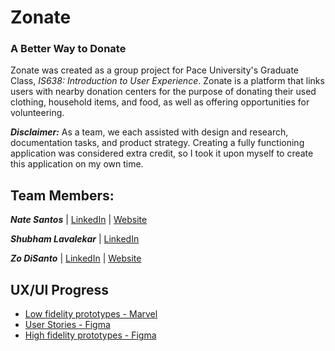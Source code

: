 # Zonate
### A Better Way to Donate

Zonate was created as a group project for Pace University's Graduate Class, _IS638: Introduction to User Experience_. Zonate is a platform that links users with nearby donation centers for the purpose of donating their used clothing, household items, and food, as well as offering opportunities for volunteering.

**_Disclaimer:_** As a team, we each assisted with design and research, documentation tasks, and product strategy. Creating a fully functioning application was considered extra credit, so I took it upon myself to create this application on my own time.

## Team Members: 
**_Nate Santos_** | <a href="https://www.linkedin.com/in/nathanieljason-santos/">LinkedIn</a> | <a href="https://natesantos.super.site/">Website</a>

**_Shubham Lavalekar_** | <a href="https://www.linkedin.com/in/shubham-lavalekar/">LinkedIn</a>

**_Zo DiSanto_** | <a href="https://linkedin.com/in/zdisanto">LinkedIn</a> | <a href="https://zdisanto.github.io/">Website</a>

## UX/UI Progress
- <a href="https://marvelapp.com/prototype/87d6900">Low fidelity prototypes - Marvel</a>
- <a href="https://www.figma.com/file/KOgfrSi4jSv6yN9kVWlsXu/%5BWireframes-%26-Prototype%5D-Zonate-App-v0?node-id=313%3A14603&t=vUS4v15U3kkCmdsZ-1">User Stories - Figma</a>
- <a href="https://www.figma.com/proto/KOgfrSi4jSv6yN9kVWlsXu/%5BWireframes-%26-Prototype%5D-Zonate-App-v0?page-id=104%3A10&node-id=121-87&viewport=848%2C323%2C0.03&scaling=scale-down&starting-point-node-id=121%3A87">High fidelity prototypes - Figma</a>
